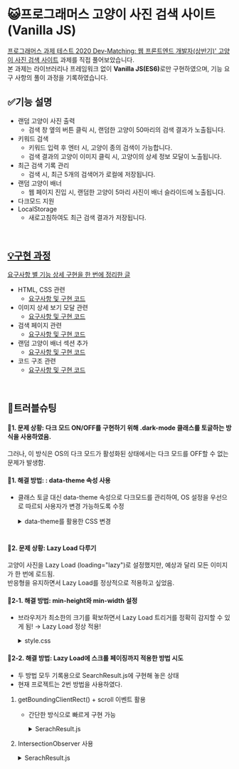 # 😺프로그래머스 고양이 사진 검색 사이트 (Vanilla JS)

<a href='https://programmers.co.kr/skill_check_assignments/4'> 프로그래머스 과제 테스트 2020 Dev-Matching: 웹 프론트엔드 개발자(상반기)' 고양이 사진 검색 사이트</a> 과제를 직접 풀어보았습니다. </br>
본 과제는 라이브러리나 프레임워크 없이 <b>Vanilla JS(ES6)</b>로만 구현하였으며, 기능 요구 사항의 풀이 과정을 기록하였습니다.

## ✅기능 설명

- 랜덤 고양이 사진 출력
  - 검색 창 옆의 버튼 클릭 시, 랜덤한 고양이 50마리의 검색 결과가 노출됩니다.
- 키워드 검색
  - 키워드 입력 후 엔터 시, 고양이 종의 검색이 가능합니다.
  - 검색 결과의 고양이 이미지 클릭 시, 고양이의 상세 정보 모달이 노출됩니다.
- 최근 검색 기록 관리
  - 검색 시, 최근 5개의 검색어가 로컬에 저장됩니다.
- 랜덤 고양이 배너
  - 웹 페이지 진입 시, 랜덤한 고양이 5마리 사진이 배너 슬라이드에 노출됩니다.
- 다크모드 지원
- LocalStorage
  - 새로고침하여도 최근 검색 결과가 저장됩니다.

</br>

## <a href="https://jee0.tistory.com/59">💡구현 과정</a>

<a href="https://jee0.tistory.com/60">요구사항 별 기능 상세 구현을 한 번에 정리한 글</a>

- HTML, CSS 관련
  - <a href="https://github.com/petitesize/search-cat/blob/main/note/1.%20HTML%2C%20CSS%20%EA%B4%80%EB%A0%A8.md">요구사항 및 구현 코드</a>
- 이미지 상세 보기 모달 관련
  - <a href="https://github.com/petitesize/search-cat/blob/main/note/2.%20%EC%9D%B4%EB%AF%B8%EC%A7%80%20%EC%83%81%EC%84%B8%20%EB%B3%B4%EA%B8%B0%20%EB%AA%A8%EB%8B%AC%20%EA%B4%80%EB%A0%A8.md">요구사항 및 구현 코드</a>
- 검색 페이지 관련
  - <a href="https://github.com/petitesize/search-cat/blob/main/note/3.%20%EA%B2%80%EC%83%89%20%ED%8E%98%EC%9D%B4%EC%A7%80%20%EA%B4%80%EB%A0%A8.md">요구사항 및 구현 코드</a>
- 랜덤 고양이 배너 섹션 추가
  - <a href="https://github.com/petitesize/search-cat/blob/main/note/4.%20%EB%9E%9C%EB%8D%A4%20%EA%B3%A0%EC%96%91%EC%9D%B4%20%EB%B0%B0%EB%84%88%20%EC%84%B9%EC%85%98%20%EC%B6%94%EA%B0%80.md">요구사항 및 구현 코드</a>
- 코드 구조 관련
  - <a href="https://github.com/petitesize/search-cat/blob/main/note/5.%20%EC%BD%94%EB%93%9C%20%EA%B5%AC%EC%A1%B0%20%EA%B4%80%EB%A0%A8.md">요구사항 및 구현 코드</a>

</br>

## 🚀트러블슈팅

#### 🎯1. 문제 상황: 다크 모드 ON/OFF를 구현하기 위해 .dark-mode 클래스를 토글하는 방식을 사용하였음.

그러나, 이 방식은 OS의 다크 모드가 활성화된 상태에서는 다크 모드를 OFF할 수 없는 문제가 발생함.

#### 🔧1. 해결 방법: : data-theme 속성 사용

- 클래스 토글 대신 data-theme 속성으로 다크모드를 관리하여, OS 설정을 우선으로 따르되 사용자가 변경 가능하도록 수정
    <details>
    <summary>data-theme를 활용한 CSS 변경</summary>

  ```css
  @media (prefers-color-scheme: dark) {
    :root {
      --bg-color: black;
      --text-color: white;
    }
  }
  [data-theme="dark"] {
    --bg-color: black;
    --text-color: white;
  }

  [data-theme="light"] {
    --bg-color: white;
    --text-color: black;
  }

  body,
  body * {
    background-color: var(--bg-color);
    color: var(--text-color);
  }
  ```

#

#### 🎯2. 문제 상황: Lazy Load 다루기

고양이 사진을 Lazy Load (loading="lazy")로 설정했지만, 예상과 달리 모든 이미지가 한 번에 로드됨.<br/>
반응형을 유지하면서 Lazy Load를 정상적으로 적용하고 싶었음.

#### 🔧2-1. 해결 방법: min-height와 min-width 설정

- 브라우저가 최소한의 크기를 확보하면서 Lazy Load 트리거를 정확히 감지할 수 있게 됨! → Lazy Load 정상 적용!
  <details>
    <summary>style.css</summary>

  ```css
  .lazy-img {
    width: 100%;
    height: auto;
    min-height: 150px; /* 최소 높이 설정 */
    min-width: 150px; /* 최소 너비 설정 */
  }
  ```

#### 🔧2-2. 해결 방법: Lazy Load에 스크롤 페이징까지 적용한 방법 시도

- 두 방법 모두 기록용으로 SearchResult.js에 구현해 놓은 상태
- 현재 프로젝트는 2번 방법을 사용하였다.

1. getBoundingClientRect() + scroll 이벤트 활용

   - 간단한 방식으로 빠르게 구현 가능
      <details>
        <summary>SerachResult.js</summary>

     ```javascript
     window.addEventListener("scroll", function () {
       document.querySelectorAll(".lazy-img").forEach((img) => {
         if (img.getBoundingClientRect().top < window.innerHeight) {
           img.src = img.dataset.src; // data-src에 있던 실제 URL 적용
         }
       });
     });
     ```

2) IntersectionObserver 사용
      <details>
        <summary>SerachResult.js</summary>

   ```javascript
   const observer = new IntersectionObserver((entries, observer) => {
     entries.forEach((entry) => {
       if (entry.isIntersecting) {
         const img = entry.target;
         img.src = img.dataset.src;
         observer.unobserve(img); // 한 번 로딩되면 감지 중지
       }
     });
   });

   document.querySelectorAll(".lazy-img").forEach((img) => {
     observer.observe(img);
   });
   ```
